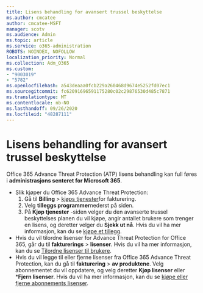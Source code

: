 ```yaml
---
title: Lisens behandling for avansert trussel beskyttelse
ms.author: cmcatee
author: cmcatee-MSFT
manager: scotv
ms.audience: Admin
ms.topic: article
ms.service: o365-administration
ROBOTS: NOINDEX, NOFOLLOW
localization_priority: Normal
ms.collection: Adm_O365
ms.custom:
- "9003019"
- "5782"
ms.openlocfilehash: a543deaaa0fcb229a260468d9674e5252fd07ec1
ms.sourcegitcommit: fc62091696591175280c02c29876530d485c7871
ms.translationtype: MT
ms.contentlocale: nb-NO
ms.lasthandoff: 09/26/2020
ms.locfileid: "48287111"
---
```

# <a name="advanced-threat-protection-license-management"></a>Lisens behandling for avansert trussel beskyttelse

Office 365 Advance Threat Protection (ATP) lisens behandling kan full føres i  **administrasjons senteret for Microsoft 365**.

- Slik kjøper du Office 365 Advance Threat Protection:
    1. Gå til **Billing**  >  [kjøps tjenester](https://go.microsoft.com/fwlink/p/?linkid=868433)for fakturering.
    2. Velg **tilleggs programmer**nederst på siden.
    3. På **Kjøp tjenester** -siden velger du den avanserte trussel beskyttelses planen du vil kjøpe, angir antallet brukere som trenger en lisens, og deretter velger du **Sjekk ut nå**. Hvis du vil ha mer informasjon, kan du se [kjøpe et tillegg](https://docs.microsoft.com/microsoft-365/commerce/buy-or-edit-an-add-on).
- Hvis du vil tilordne lisenser for Advance Threat Protection for Office 365, går du til **fakturerings**  >  **lisenser**. Hvis du vil ha mer informasjon, kan du se [Tilordne lisenser til brukere](https://docs.microsoft.com/microsoft-365/admin/manage/assign-licenses-to-users).
- Hvis du vil legge til eller fjerne lisenser fra Office 365 Advance Threat Protection, kan du gå til **fakturering**  >  **av produktene**. Velg abonnementet du vil oppdatere, og velg deretter **Kjøp lisenser** eller ***Fjern lisenser**. Hvis du vil ha mer informasjon, kan du se [kjøpe eller fjerne abonnements lisenser](https://docs.microsoft.com/microsoft-365/commerce/licenses/buy-licenses).